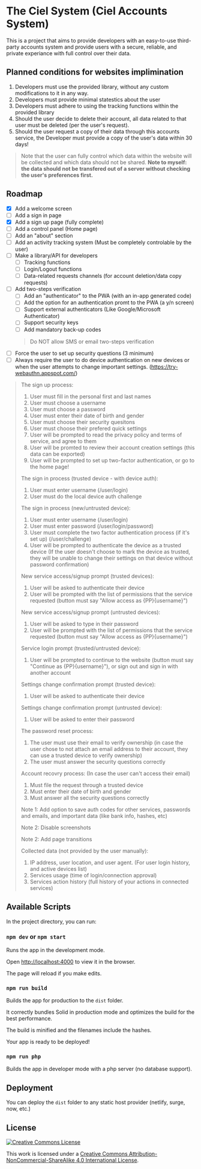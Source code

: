 # The Ciel System (Ciel Accounts System)

This is a project that aims to provide developers with an easy-to-use third-party accounts system and provide users with a secure, reliable, and private experiance with full control over their data.

## Planned conditions for websites implimination

1. Developers must use the provided library, without any custom modifications to it in any way.
2. Developers must provide minimal statestics about the user
3. Developers must adhere to using the tracking functions within the provided library
4. Should the user decide to delete their account, all data related to that user must be deleted (per the user's request).
5. Should the user request a copy of their data through this accounts service, the Developer must provide a copy of the user's data within 30 days!

> Note that the user can fully control which data within the website will be collected and which data should not be shared.
**Note to myself: the data should not be transfered out of a server without checking the user's preferences first.**

## Roadmap

- [x] Add a welcome screen
- [ ] Add a sign in page
- [x] Add a sign up page (fully complete)
- [ ] Add a control panel (Home page)
- [ ] Add an "about" section
- [ ] Add an activity tracking system (Must be completely controlable by the user)
- [ ] Make a library/API for developers
  - [ ] Tracking functions
  - [ ] Login/Logout functions
  - [ ] Data-related requests channels (for account deletion/data copy requests)
- [ ] Add two-steps verification
  - [ ] Add an "authenticator" to the PWA (with an in-app generated code)
  - [ ] Add the option for an authentication promt to the PWA (a y/n screen)
  - [ ] Support external authenticators (Like Google/Microsoft Authenticator)
  - [ ] Support security keys
  - [ ] Add mandatory back-up codes
  > Do NOT allow SMS or email two-steps verification
- [ ] Force the user to set up security questions (3 minimum)
- [ ] Always require the user to do device authentication on new devices or when the user attempts to change important settings. (<https://try-webauthn.appspot.com/>)

> The sign up process:
>
> 1. User must fill in the personal first and last names
> 2. User must choose a username
> 3. User must choose a password
> 4. User must enter their date of birth and gender
> 5. User must choose their security quesitons
> 6. User must choose their prefered quick settings
> 7. User will be prompted to read the privacy policy and terms of service, and agree to them
> 8. User will be promted to review their account creation settings (this data can be exported)
> 9. User will be prompted to set up two-factor authentication, or go to the home page!
>
> The sign in process (trusted device - with device auth):
>
> 1. User must enter username (/user/login)
> 2. User must do the local device auth challenge
>
> The sign in process (new/untrusted device):
>
> 1. User must enter username (/user/login)
> 2. User must enter password (/user/login/password)
> 3. User must complete the two factor authentication process (if it's set up) (/user/challenge)
> 4. User will be prompted to authenticate the device as a trusted device (If the user doesn't choose to mark the device as trusted, they will be unable to change their settings on that device without password confirmation)
>
> New service access/signup prompt (trusted devices):
>
> 1. User will be asked to authenticate their device
> 2. User will be prompted with the list of permissions that the service requested (button must say "Allow access as {PP}{username}")
>
> New service access/signup prompt (untrusted devices):
>
> 1. User will be asked to type in their password
> 2. User will be prompted with the list of permissions that the service requested (button must say "Allow access as {PP}{username}")
>
> Service login prompt (trusted/untrusted device):
>
> 1. User will be prompted to continue to the website (button must say "Continue as {PP}{username}"), or sign out and sign in with another account
>
> Settings change confirmation prompt (trusted device):
>
> 1. User will be asked to authenticate their device
>
> Settings change confirmation prompt (untrusted device):
>
> 1. User will be asked to enter their password
>
> The password reset process:
>
> 1. The user must use their email to verify ownership (in case the user chose to not attach an email address to their account, they can use a trusted device to verify ownership)
> 2. The user must answer the security questions correctly
>
> Account recovry process: (In case the user can't access their email)
>
> 1. Must file the request through a trusted device
> 2. Must enter their date of birth and gender
> 3. Must answer all the security questions correctly
>
> Note 1: Add option to save auth codes for other services, passwords and emails, and important data (like bank info, hashes, etc)
>
> Note 2: Disable screenshots
>
> Note 2: Add page transitions
>
> Collected data (not provided by the user manually):
>
> 1. IP address, user location, and user agent. (For user login history, and active devices list)
> 2. Services usage (time of login/connection approval)
> 3. Services action history (full history of your actions in connected services)

## Available Scripts

In the project directory, you can run:

### `npm dev` or `npm start`

Runs the app in the development mode.

Open [http://localhost:4000](http://localhost:4000) to view it in the browser.

The page will reload if you make edits.

### `npm run build`

Builds the app for production to the `dist` folder.

It correctly bundles Solid in production mode and optimizes the build for the best performance.

The build is minified and the filenames include the hashes.

Your app is ready to be deployed!

### `npm run php`

Builds the app in developer mode with a php server (no database support).

## Deployment

You can deploy the `dist` folder to any static host provider (netlify, surge, now, etc.)

## License

[
    ![Creative Commons License](https://i.creativecommons.org/l/by-nc-sa/4.0/88x31.png)
](http://creativecommons.org/licenses/by-nc-sa/4.0/)

This work is licensed under a [Creative Commons Attribution-NonCommercial-ShareAlike 4.0 International License](http://creativecommons.org/licenses/by-nc-sa/4.0/).
